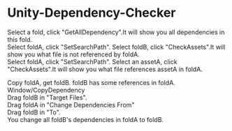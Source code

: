 # Unity-Dependency-Checker
Select a fold, click "GetAllDependency".It will show you all dependencies in this fold.  
Select foldA, click "SetSearchPath". Select foldB, click "CheckAssets".It will show you what file is not referenced by foldA.  
Select foldA, click "SetSearchPath". Select an assetA, click "CheckAssets".It will show you what file references assetA in foldA.   

Copy foldA, get foldB. foldB has some references in foldA.
Window/CopyDependency  
Drag foldB in "Target Files".  
Drag foldA in "Change Dependencies From"  
Drag foldB in "To".  
You change all foldB's dependencies in foldA to foldB.  
